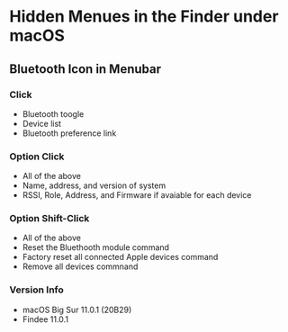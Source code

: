# Hidden Menues in the Finder under macOS

## Bluetooth Icon in Menubar

### Click

- Bluetooth toogle
- Device list
- Bluetooth preference link

### Option Click

- All of the above
- Name, address, and version of system
- RSSI, Role, Address, and Firmware if avaiable for each device

### Option Shift-Click

- All of the above
- Reset the Bluethooth module command
- Factory reset all connected Apple devices command
- Remove all devices commnand

### Version Info

- macOS Big Sur 11.0.1 (20B29)
- Findee 11.0.1

